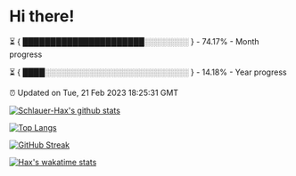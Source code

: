 # Hi there!

⏳ { ██████████████████████░░░░░░░░ } - 74.17% - Month progress

⏳ { ████░░░░░░░░░░░░░░░░░░░░░░░░░░ } - 14.18% - Year progress

⏰ Updated on Tue, 21 Feb 2023 18:25:31 GMT


[![Schlauer-Hax's github stats](https://github-readme-stats.vercel.app/api?username=Schlauer-Hax&show_icons=true&theme=dark&count_private=true)](https://github.com/Schlauer-Hax)


[![Top Langs](https://github-readme-stats.vercel.app/api/top-langs/?username=Schlauer-Hax&layout=compact&theme=dark)](https://github.com/Schlauer-Hax?tab=repositories)

[![GitHub Streak](https://streak-stats.demolab.com?user=Schlauer-Hax&theme=dark)](https://git.io/streak-stats)

[![Hax's wakatime stats](https://github-readme-stats.vercel.app/api/wakatime?username=Hax&theme=dark)](https://wakatime.com/@Hax)

